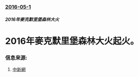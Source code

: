 ### [2016-05-1](/zh/news/2016/05/1/index.md)

##### 2016年麥克默里堡森林大火
# 2016年麥克默里堡森林大火起火。 




### 信息来源:

1. [中新網](http://www.chinanews.com/gj/2016/05-07/7861698.shtml)
